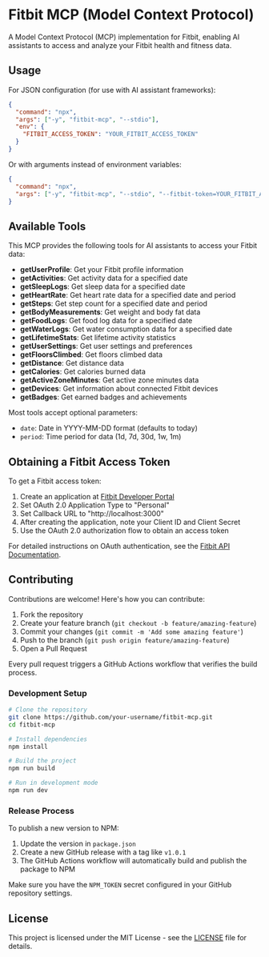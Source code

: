 # Fitbit MCP (Model Context Protocol)

A Model Context Protocol (MCP) implementation for Fitbit, enabling AI assistants to access and analyze your Fitbit health and fitness data.

## Usage

For JSON configuration (for use with AI assistant frameworks):

```json
{
  "command": "npx",
  "args": ["-y", "fitbit-mcp", "--stdio"],
  "env": {
    "FITBIT_ACCESS_TOKEN": "YOUR_FITBIT_ACCESS_TOKEN"
  }
}
```

Or with arguments instead of environment variables:

```json
{
  "command": "npx",
  "args": ["-y", "fitbit-mcp", "--stdio", "--fitbit-token=YOUR_FITBIT_ACCESS_TOKEN"]
}
```

## Available Tools

This MCP provides the following tools for AI assistants to access your Fitbit data:

- **getUserProfile**: Get your Fitbit profile information
- **getActivities**: Get activity data for a specified date
- **getSleepLogs**: Get sleep data for a specified date
- **getHeartRate**: Get heart rate data for a specified date and period
- **getSteps**: Get step count for a specified date and period
- **getBodyMeasurements**: Get weight and body fat data
- **getFoodLogs**: Get food log data for a specified date
- **getWaterLogs**: Get water consumption data for a specified date
- **getLifetimeStats**: Get lifetime activity statistics
- **getUserSettings**: Get user settings and preferences
- **getFloorsClimbed**: Get floors climbed data
- **getDistance**: Get distance data
- **getCalories**: Get calories burned data
- **getActiveZoneMinutes**: Get active zone minutes data
- **getDevices**: Get information about connected Fitbit devices
- **getBadges**: Get earned badges and achievements

Most tools accept optional parameters:
- `date`: Date in YYYY-MM-DD format (defaults to today)
- `period`: Time period for data (1d, 7d, 30d, 1w, 1m)

## Obtaining a Fitbit Access Token

To get a Fitbit access token:

1. Create an application at [Fitbit Developer Portal](https://dev.fitbit.com/apps/new)
2. Set OAuth 2.0 Application Type to "Personal"
3. Set Callback URL to "http://localhost:3000"
4. After creating the application, note your Client ID and Client Secret
5. Use the OAuth 2.0 authorization flow to obtain an access token

For detailed instructions on OAuth authentication, see the [Fitbit API Documentation](https://dev.fitbit.com/build/reference/web-api/oauth2/).

## Contributing

Contributions are welcome! Here's how you can contribute:

1. Fork the repository
2. Create your feature branch (`git checkout -b feature/amazing-feature`)
3. Commit your changes (`git commit -m 'Add some amazing feature'`)
4. Push to the branch (`git push origin feature/amazing-feature`)
5. Open a Pull Request

Every pull request triggers a GitHub Actions workflow that verifies the build process.

### Development Setup

```bash
# Clone the repository
git clone https://github.com/your-username/fitbit-mcp.git
cd fitbit-mcp

# Install dependencies
npm install

# Build the project
npm run build

# Run in development mode
npm run dev
```

### Release Process

To publish a new version to NPM:

1. Update the version in `package.json`
2. Create a new GitHub release with a tag like `v1.0.1`
3. The GitHub Actions workflow will automatically build and publish the package to NPM

Make sure you have the `NPM_TOKEN` secret configured in your GitHub repository settings.

## License

This project is licensed under the MIT License - see the [LICENSE](LICENSE) file for details.
